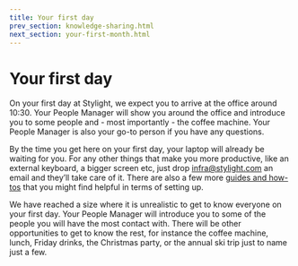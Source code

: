 ```yaml
---
title: Your first day
prev_section: knowledge-sharing.html
next_section: your-first-month.html
---
```


# Your first day

On your first day at Stylight, we expect you to arrive at the office around 10:30. Your People Manager will show you around the office and introduce you to some people and - most importantly - the coffee machine. Your People Manager is also your go-to person if you have any questions.

By the time you get here on your first day, your laptop will already be waiting for you. For any other things that make you more productive, like an external keyboard, a bigger screen etc, just drop [infra@stylight.com](mailto:infra@stylight.com) an email and they’ll take care of it. There are also a few more [guides and how-tos](https://drive.google.com/a/stylight.de/folderview?id=0B2WxRu8mQgKGWkk5c1BXUmRaZjA&usp=sharing) that you might find helpful in terms of setting up.

We have reached a size where it is unrealistic to get to know everyone on your first day. Your People Manager will introduce you to some of the people you will have the most contact with. There will be other opportunities to get to know the rest, for instance the coffee machine, lunch, Friday drinks, the Christmas party, or the annual ski trip just to name just a few.
